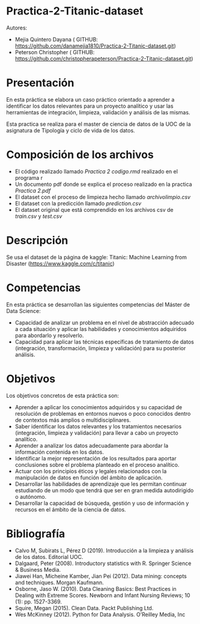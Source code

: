 # Practica-2-Titanic-dataset
Autores: 
- Mejia Quintero Dayana ( GITHUB: https://github.com/danamejia1810/Practica-2-Titanic-dataset.git)
- Peterson Christopher ( GITHUB: https://github.com/christopherapeterson/Practica-2-Titanic-dataset.git)
 

# Presentación
En esta práctica se elabora un caso práctico orientado a aprender a identificar los datos relevantes para un proyecto analítico y usar las herramientas de integración, limpieza, validación
y análisis de las mismas.

Esta practica se realiza para el master de ciencia de datos de la UOC de la asignatura de Tipología y ciclo de vida de los datos.  

# Composición de los archivos
- El código realizado llamado *Practica 2 codigo.rmd* realizado en el programa r
- Un documento pdf donde se explica el proceso realizado en la practica *Practica 2.pdf*
- El dataset con el proceso de limpieza hecho llamado *archivolimpio.csv*
- El dataset con la predicción llamado *prediction.csv*
- El dataset original que está comprendido en los archivos csv de *train.csv* y *test.csv*

# Descripción
Se usa el dataset de la página de kaggle: Titanic: Machine Learning from Disaster (https://www.kaggle.com/c/titanic)

# Competencias
En esta práctica se desarrollan las siguientes competencias del Máster de Data Science:
- Capacidad de analizar un problema en el nivel de abstracción adecuado a cada situación y aplicar las habilidades y conocimientos adquiridos para abordarlo y resolverlo.
- Capacidad para aplicar las técnicas específicas de tratamiento de datos (integración, transformación, limpieza y validación) para su posterior análisis.

# Objetivos
Los objetivos concretos de esta práctica son:
- Aprender a aplicar los conocimientos adquiridos y su capacidad de resolución de problemas en entornos nuevos o poco conocidos dentro de contextos más amplios o
multidisciplinares.
- Saber identificar los datos relevantes y los tratamientos necesarios (integración, limpieza y validación) para llevar a cabo un proyecto analítico.
- Aprender a analizar los datos adecuadamente para abordar la información contenida en los datos.
- Identificar la mejor representación de los resultados para aportar conclusiones sobre el problema planteado en el proceso analítico.
- Actuar con los principios éticos y legales relacionados con la manipulación de datos en función del ámbito de aplicación.
- Desarrollar las habilidades de aprendizaje que les permitan continuar estudiando de un modo que tendrá que ser en gran medida autodirigido o autónomo.
- Desarrollar la capacidad de búsqueda, gestión y uso de información y recursos en el ámbito de la ciencia de datos. 

# Bibliografía

- Calvo M, Subirats L, Pérez D (2019). Introducción a la limpieza y análisis de los datos. Editorial UOC.
- Dalgaard, Peter (2008). Introductory statistics with R. Springer Science & Business Media.
- Jiawei Han, Micheine Kamber, Jian Pei (2012). Data mining: concepts and techniques. Morgan Kaufmann.
- Osborne, Jaso W. (2010). Data Cleaning Basics: Best Practices in Dealing with Extreme Scores. Newborn and Infant Nursing Reviews; 10 (1): pp. 1527-3369.
- Squire, Megan (2015). Clean Data. Packt Publishing Ltd.
- Wes McKinney (2012). Python for Data Analysis. O’Reilley Media, Inc
